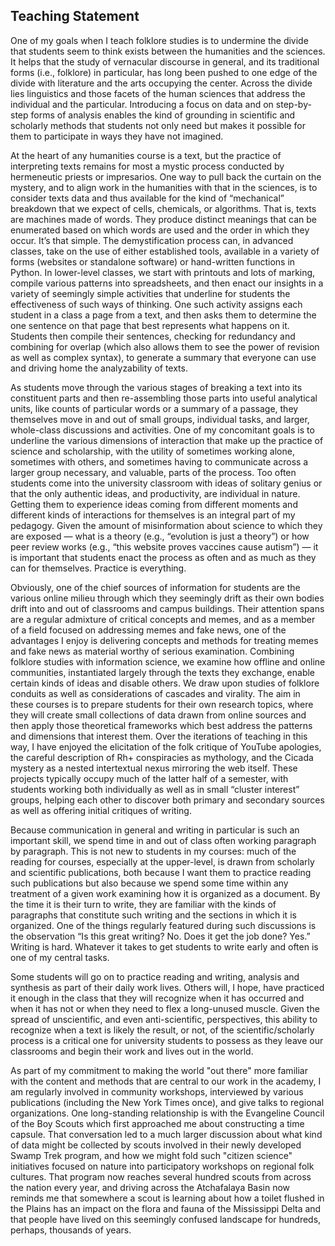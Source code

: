 ## Teaching Statement

One of my goals when I teach folklore studies is to undermine the divide that students seem to think exists between the humanities and the sciences. It helps that the study of vernacular discourse in general, and its traditional forms (i.e., folklore) in particular, has long been pushed to one edge of the divide with literature and the arts occupying the center. Across the divide lies linguistics and those facets of the human sciences that address the individual and the particular. Introducing a focus on data and on step-by-step forms of analysis enables the kind of grounding in scientific and scholarly methods that students not only need but makes it possible for them to participate in ways they have not imagined.

At the heart of any humanities course is a text, but the practice of interpreting texts remains for most a mystic process conducted by hermeneutic priests or impresarios. One way to pull back the curtain on the mystery, and to align work in the humanities with that in the sciences, is to consider texts data and thus available for the kind of “mechanical” breakdown that we expect of cells, chemicals, or algorithms. That is, texts are machines made of words. They produce distinct meanings that can be enumerated based on which words are used and the order in which they occur. It’s that simple. The demystification process can, in advanced classes, take on the use of either established tools, available in a variety of forms (websites or standalone software) or hand-written functions in Python. In lower-level classes, we start with printouts and lots of marking, compile various patterns into spreadsheets, and then enact our insights in a variety of seemingly simple activities that underline for students the effectiveness of such ways of thinking. One such activity assigns each student in a class a page from a text, and then asks them to determine the one sentence on that page that best represents what happens on it. Students then compile their sentences, checking for redundancy and combining for overlap (which also allows them to see the power of revision as well as complex syntax), to generate a summary that everyone can use and driving home the analyzability of texts.

As students move through the various stages of breaking a text into its constituent parts and then re-assembling those parts into useful analytical units, like counts of particular words or a summary of a passage, they themselves move in and out of small groups, individual tasks, and larger, whole-class discussions and activities. One of my concomitant goals is to underline the various dimensions of interaction that make up the practice of science and scholarship, with the utility of sometimes working alone, sometimes with others, and sometimes having to communicate across a larger group necessary, and valuable, parts of the process. Too often students come into the university classroom with ideas of solitary genius or that the only authentic ideas, and productivity, are individual in nature. Getting them to experience ideas coming from different moments and different kinds of interactions for themselves is an integral part of my pedagogy. Given the amount of misinformation about science to which they are exposed — what is a theory (e.g., “evolution is just a theory”) or how peer review works (e.g., “this website proves vaccines cause autism”) — it is important that students enact the process as often and as much as they can for themselves. Practice is everything.

Obviously, one of the chief sources of information for students are the various online milieu through which they seemingly drift as their own bodies drift into and out of classrooms and campus buildings. Their attention spans are a regular admixture of critical concepts and memes, and as a member of a field focused on addressing memes and fake news, one of the advantages I enjoy is delivering concepts and methods for treating memes and fake news as material worthy of serious examination. Combining folklore studies with information science, we examine how offline and online communities, instantiated largely through the texts they exchange, enable certain kinds of ideas and disable others. We draw upon studies of folklore conduits as well as considerations of cascades and virality. The aim in these courses is to prepare students for their own research topics, where they will create small collections of data drawn from online sources and then apply those theoretical frameworks which best address the patterns and dimensions that interest them. Over the iterations of teaching in this way, I have enjoyed the elicitation of the folk critique of YouTube apologies, the careful description of Rh+ conspiracies as mythology, and the Cicada mystery as a nested intertextual nexus mirroring the web itself. These projects typically occupy much of the latter half of a semester, with students working both individually as well as in small “cluster interest” groups, helping each other to discover both primary and secondary sources as well as offering initial critiques of writing.

Because communication in general and writing in particular is such an important skill, we spend time in and out of class often working paragraph by paragraph. This is not new to students in my courses: much of the reading for courses, especially at the upper-level, is drawn from scholarly and scientific publications, both because I want them to practice reading such publications but also because we spend some time within any treatment of a given work examining how it is organized as a document. By the time it is their turn to write, they are familiar with the kinds of paragraphs that constitute such writing and the sections in which it is organized. One of the things regularly featured during such discussions is the observation “Is this great writing? No. Does it get the job done? Yes.” Writing is hard. Whatever it takes to get students to write early and often is one of my central tasks.

Some students will go on to practice reading and writing, analysis and synthesis as part of their daily work lives. Others will, I hope, have practiced it enough in the class that they will recognize when it has occurred and when it has not or when they need to flex a long-unused muscle. Given the spread of unscientific, and even anti-scientific, perspectives, this ability to recognize when a text is likely the result, or not, of the scientific/scholarly process is a critical one for university students to possess as they leave our classrooms and begin their work and lives out in the world.

As part of my commitment to making the world "out there" more familiar with the content and methods that are central to our work in the academy, I am regularly involved in community workshops, interviewed by various publications (including the New York Times once), and give talks to regional organizations. One long-standing relationship is with the Evangeline Council of the Boy Scouts which first approached me about constructing a time capsule. That conversation led to a much larger discussion about what kind of data might be collected by scouts involved in their newly developed Swamp Trek program, and how we might fold such "citizen science" initiatives focused on nature into participatory workshops on regional folk cultures. That program now reaches several hundred scouts from across the nation every year, and driving across the Atchafalaya Basin now reminds me that somewhere a scout is learning about how a toilet flushed in the Plains has an impact on the flora and fauna of the Mississippi Delta and that people have lived on this seemingly confused landscape for hundreds, perhaps, thousands of years.